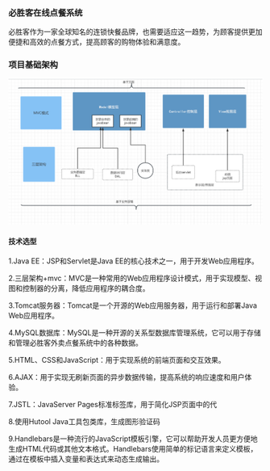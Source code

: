 ### 必胜客在线点餐系统

必胜客作为一家全球知名的连锁快餐品牌，也需要适应这一趋势，为顾客提供更加便捷和高效的点餐方式，提高顾客的购物体验和满意度。

### 项目基础架构

![image-20230323171628822](https://raw.githubusercontent.com/xcflyworld/cdn/master/2023/03%E5%9B%BE%E7%89%871.jpg)

#### 技术选型

1.Java EE：JSP和Servlet是Java EE的核心技术之一，用于开发Web应用程序。

2.三层架构+mvc：MVC是一种常用的Web应用程序设计模式，用于实现模型、视图和控制器的分离，降低应用程序的耦合度。

3.Tomcat服务器：Tomcat是一个开源的Web应用服务器，用于运行和部署Java Web应用程序。

4.MySQL数据库：MySQL是一种开源的关系型数据库管理系统，它可以用于存储和管理必胜客外卖点餐系统中的各种数据。

5.HTML、CSS和JavaScript：用于实现系统的前端页面和交互效果。

6.AJAX：用于实现无刷新页面的异步数据传输，提高系统的响应速度和用户体验。

7.JSTL：JavaServer Pages标准标签库，用于简化JSP页面中的代

8.使用Hutool Java工具包类库，生成图形验证码

9.Handlebars是一种流行的JavaScript模板引擎，它可以帮助开发人员更方便地生成HTML代码或其他文本格式。Handlebars使用简单的标记语言来定义模板，通过在模板中插入变量和表达式来动态生成输出。

#### 
